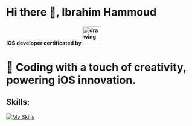 # Hi there 👋, Ibrahim Hammoud
####  iOS developer certificated by <img src="https://github.com/ibrahimhmd/ibrahimhmd/assets/46127624/69cbc997-10f7-4d86-b337-5a66c4c8dc98" alt="drawing" width="50" hight= "50"/>
# 🔭 Coding with a touch of creativity, powering iOS innovation.


## Skills: 

[![My Skills](https://skillicons.dev/icons?i=js,html,css,java,react,py,powershell,npm,nodejs,azure,docker,git,visualstudio,replit,figma,windows,linux)](https://skillicons.dev)





